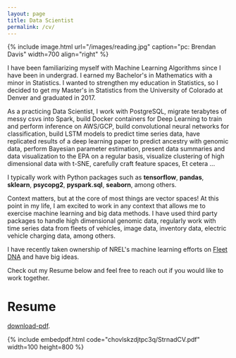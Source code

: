 ```yaml
---
layout: page
title: Data Scientist
permalink: /cv/
---
```


{% include image.html url="/images/reading.jpg" caption="pc: Brendan Davis" width=700 align="right" %}

I have been familiarizing myself with Machine Learning Algorithms since I have been in undergrad. I earned my Bachelor's in Mathematics with a minor in Statistics. I wanted to strengthen my education in Statistics, so I decided to get my Master's in Statistics from the University of Colorado at Denver and graduated in 2017.

As a practicing Data Scientist, I work with PostgreSQL, migrate terabytes of messy csvs into Spark, build Docker containers for Deep Learning to train and perform inference on AWS/GCP, build convolutional neural networks for classification, build LSTM models to predict time series data, have replicated results of a deep learning paper to predict ancestry with genomic data, perform Bayesian parameter estimation, present data summaries and data visualization to the EPA on a regular basis, visualize clustering of high dimensional data with t-SNE, carefully craft feature spaces, Et cetera ... 

I typically work with Python packages such as __tensorflow__, __pandas__, __sklearn__, __psycopg2__, __pyspark.sql__, __seaborn__, among others.

Context matters, but at the core of most things are vector spaces! At this point in my life, I am excited to work in any context that allows me to exercise machine learning and big data methods. I have used third party packages to handle high dimensional genomic data, regularly work with time series data from fleets of vehicles, image data, inventory data, electric vehicle charging data, among others.

I have recently taken ownership of NREL's machine learning efforts on [Fleet DNA](https://www.nrel.gov/transportation/fleettest-fleet-dna.html) and have big ideas. 


Check out my Resume below and feel free to reach out if you would like to work together.










# Resume
[download-pdf](https://www.dropbox.com/s/chovlskzdjtpc3q/StrnadCV.pdf).

{% include embedpdf.html code="chovlskzdjtpc3q/StrnadCV.pdf" width=100 height=800 %}


